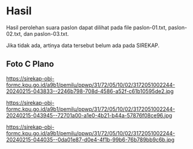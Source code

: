 # Hasil

Hasil perolehan suara paslon dapat dilihat pada file paslon-01.txt, paslon-02.txt, dan paslon-03.txt.

Jika tidak ada, artinya data tersebut belum ada pada SIREKAP.

## Foto C Plano

https://sirekap-obj-formc.kpu.go.id/a9b1/pemilu/ppwp/31/72/05/10/02/3172051002244-20240215-043833--2246b798-708d-4586-a52f-c61b10595de2.jpg

https://sirekap-obj-formc.kpu.go.id/a9b1/pemilu/ppwp/31/72/05/10/02/3172051002244-20240215-043945--72701a00-a1e0-4b21-b44a-57876f08ce96.jpg

https://sirekap-obj-formc.kpu.go.id/a9b1/pemilu/ppwp/31/72/05/10/02/3172051002244-20240215-044035--0da01e87-d0e4-4f1b-99b6-76b789bb9c6b.jpg
